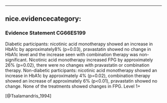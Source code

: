 
---
nice.evidencecategory: 
---

### Evidence Statement CG66ES199
Diabetic participants: nicotinic acid monotherapy showed an increase in HbA1c by approximately8% (p=0.03), pravastatin showed no change in HbA1c level and the increase seen with combination therapy was non-significant. Nicotinic acid monotherapy increased FPG by approximately 26% (p=0.02), there were no changes with pravastatin or combination therapy.
Non-diabetic participants: nicotinic acid monotherapy showed an increase in HbA1c by approximately 4% (p=0.02), combination therapy showed an increase of approximately 6% (p<0.01), pravastatin showed no change. None of the treatments showed changes in FPG. Level 1+

[@Tsalamandris_1994]

